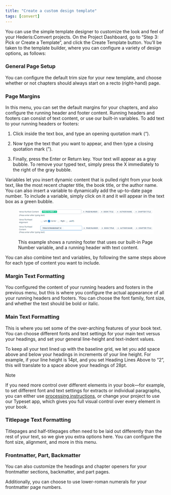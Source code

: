 ```yaml
---
title: "Create a custom design template"
tags: [convert]
---
```

 
<html><body><section data-type="chapter" class="hsecchapter" data-hederis-type="hsecchapter" id="convert-template-designer" data-pi-attrs="id: convert-template-designer; data-tags: convert;" role="doc-chapter" data-tags="convert" data-author-name=" " data-book-title=" " title="Create a custom design template"><p class="hblkp" data-hederis-type="hblkp" id="peCHhKuA3">You can use the simple template designer to customize the look and feel of your Hederis:Comvert projects. On the Project Dashboard, go to &#8220;Step 3: Pick or Create a Template&#8221;, and click the Create Template button. You&#8217;ll be taken to the template builder, where you can configure a variety of design options, as follows:</p><section class="hwprsubsection" data-hederis-type="hwprsubsection" id="pBuPuaJPh" data-type="subsection" title="General Page Setup"><h1 data-hederis-type="hblktitle" class="hblktitle" id="pZtuMmJLJ">General Page Setup</h1><p class="hblkp" data-hederis-type="hblkp" id="pX82itfDQ">You can configure the default trim size for your new template, and choose whether or not chapters should always start on a recto (right-hand) page.</p></section><section class="hwprsubsection" data-hederis-type="hwprsubsection" id="pRXw9eQ0c" data-type="subsection" title="Page Margins"><h1 data-hederis-type="hblktitle" class="hblktitle" id="pX0uFdws6">Page Margins</h1><p class="hblkp" data-hederis-type="hblkp" id="pYQKv9yb8">In this menu, you can set the default margins for your chapters, and also configure the running header and footer content. Running headers and footers can consist of text content, or use our built-in variables. To add text to your running headers or footers:</p><ol class="hwprnumlist" data-hederis-type="hwprnumlist" id="pPgfHmg9Y"><li class="hblkoli" data-hederis-type="hblkoli" id="li8RIhTYRz"><p class="hblkoli" data-hederis-type="hblklip" id="pifPbRBU6">Click inside the text box, and type an opening quotation mark (&#8220;).</p></li><li class="hblkoli" data-hederis-type="hblkoli" id="li1NCcelrv"><p class="hblkoli" data-hederis-type="hblklip" id="p9283PEoy">Now type the text that you want to appear, and then type a closing quotation mark (&#8221;).</p></li><li class="hblkoli" data-hederis-type="hblkoli" id="liCIPQGhF3"><p class="hblkoli" data-hederis-type="hblklip" id="p3xqsaNCS">Finally, press the Enter or Return key. Your text will appear as a gray bubble. To remove your typed text, simply press the X immediately to the right of the gray bubble.</p></li></ol><p class="hblkp" data-hederis-type="hblkp" id="ptwklnqEZ">Variables let you insert dynamic content that is pulled right from your book text, like the most recent chapter title, the book title, or the author name. You can also insert a variable to dynamically add the up-to-date page number. To include a variable, simply click on it and it will appear in the text box as a green bubble.</p><figure class="hwprfig" data-hederis-type="hwprfig" id="ptSHqtKGz"><img data-hederis-type="hblkimg" class="hblkimg" id="p2tyHB5Pg" src="/images/runheadfoot.png" data-img-src="/images/runheadfoot.png"/><p class="hblkcaption" data-hederis-type="hblkcaption" id="pWyn3K0G4">This example shows a running footer that uses our built-in Page Number variable, and a running header with text content.</p></figure><p class="hblkp" data-hederis-type="hblkp" id="pt8ZArI0K">You can also combine text and variables, by following the same steps above for each type of content you want to include.</p></section><section class="hwprsubsection" data-hederis-type="hwprsubsection" id="psvVgs0e9" data-type="subsection" title="Margin Text Formatting"><h1 data-hederis-type="hblktitle" class="hblktitle" id="pp2ydIBUB">Margin Text Formatting</h1><p class="hblkp" data-hederis-type="hblkp" id="p10gDXcBw">You configured the content of your running headers and footers in the previous menu, but this is where you configure the actual appearance of all your running headers and footers. You can choose the font family, font size, and whether the text should be bold or italic.</p></section><section class="hwprsubsection" data-hederis-type="hwprsubsection" id="pEdFSOUMs" data-type="subsection" title="Main Text Formatting"><h1 data-hederis-type="hblktitle" class="hblktitle" id="pwk8db7dP">Main Text Formatting</h1><p class="hblkp" data-hederis-type="hblkp" id="poXGp5HM6">This is where you set some of the over-arching features of your book text. You can choose different fonts and text settings for your main text versus your headings, and set your general line-height and text-indent values.</p><p class="hblkp" data-hederis-type="hblkp" id="pO9RgQdqf">To keep all your text lined up with the baseline grid, we let you add space above and below your headings in increments of your line height. For example, if your line height is 14pt, and you set Heading Lines Above to &#8220;2&#8221;, this will translate to a space above your headings of 28pt. </p><div class="hwprbox box" data-hederis-type="hwprbox" id="pdnmRMh6W" data-type="sidebar"><p class="hblktype" data-hederis-type="hblktype" id="pbsBTSGnH">Note</p><p class="hblkp" data-hederis-type="hblkp" id="pC2Nbw10z">If you need more control over different elements in your book&#8212;for example, to set different font and text settings for extracts or individual paragraphs, you can either use <a href="{% link _docs/custom-design.md %}" class="hspana" data-hederis-type="hspana" id="pKvH2oHew">processing instructions</a>, or change your project to use our Typeset app, which gives you full visual control over every element in your book.</p></div></section><section class="hwprsubsection" data-hederis-type="hwprsubsection" id="prKhO87Z8" data-type="subsection" title="Titlepage Text Formatting"><h1 data-hederis-type="hblktitle" class="hblktitle" id="pP9iuomKD">Titlepage Text Formatting</h1><p class="hblkp" data-hederis-type="hblkp" id="paqJzFI3P">Titlepages and half-titlepages often need to be laid out differently than the rest of your text, so we give you extra options here. You can configure the font size, alignment, and more in this menu.</p></section><section class="hwprsubsection" data-hederis-type="hwprsubsection" id="pgg96z3PM" data-type="subsection" title="Frontmatter, Part, Backmatter"><h1 data-hederis-type="hblktitle" class="hblktitle" id="pxpoE6pGG">Frontmatter, Part, Backmatter</h1><p class="hblkp" data-hederis-type="hblkp" id="pynz4IKIM">You can also customize the headings and chapter openers for your frontmatter sections, backmatter, and part pages.</p><p class="hblkp" data-hederis-type="hblkp" id="pnhg2JzqK">Additionally, you can choose to use lower-roman numerals for your frontmatter page numbers.</p></section></section></body></html>
